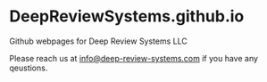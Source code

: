 # DeepReviewSystems.github.io
Github webpages for Deep Review Systems LLC

Please reach us at info@deep-review-systems.com if you have any qeustions.
